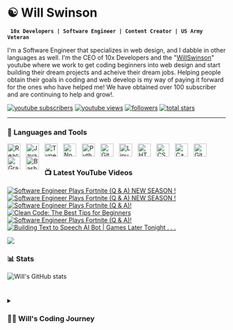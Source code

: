 # ☯ Will Swinson

**` 10x Developers | Software Engineer | Content Creator | US Army Veteran`**

I'm a Software Engineer that specializes in web design, and I dabble in other languages as well. I'm the CEO of 10x Developers and the "[WillSwinson](https://www.youtube.com/@WillSwinson)" youtube where we work to get coding beginners into web design and start building their dream projects and acheive their dream jobs. Helping people obtain their goals in coding and web develop is my way of paying it forward for the ones who have helped me! We have obtained over 100 subscriber and are continuing to help and grow!.

   <p align="left">
      <a href="https://www.youtube.com/channel/UC7VmhGsLfRXzoP1qAQtaL9Q?sub_confirmation=1">
         <img alt="youtube subscribers" title="Subscribe to my YouTube channel" src="https://custom-icon-badges.demolab.com/youtube/channel/subscribers/UC7VmhGsLfRXzoP1qAQtaL9Q?color=%23E05D44&label=SUBSCRIBE&logo=video&logoColor=white&style=for-the-badge&labelColor=CE4630"/></a> 
      <a href="https://www.youtube.com/channel/UC7VmhGsLfRXzoP1qAQtaL9Q">
         <img alt="youtube views" title="YouTube views" src="https://custom-icon-badges.demolab.com/youtube/channel/views/UC7VmhGsLfRXzoP1qAQtaL9Q?color=%23E1AD0E&logo=eye&logoColor=white&style=for-the-badge&labelColor=C79600"/></a> 
      <a href="https://github.com/Will-Swinson?tab=followers">
         <img alt="followers" title="Follow me on Github" src="https://custom-icon-badges.demolab.com/github/followers/Will-Swinson?color=236ad3&labelColor=1155ba&style=for-the-badge&logo=person-add&label=Follow&logoColor=white"/></a>
      <a href="https://github.com/Will-Swinson?tab=repositories&sort=stargazers">
         <img alt="total stars" title="Total stars on GitHub" src="https://custom-icon-badges.demolab.com/github/stars/Will-Swinson?color=55960c&style=for-the-badge&labelColor=488207&logo=star"/></a>
   </p>

---

### 🧰 Languages and Tools

<img align="left" alt="React" width="30px" style="padding-right:10px;" src="https://cdn.jsdelivr.net/gh/devicons/devicon/icons/react/react-original.svg" />
<img align="left" alt="JavaScript" width="30px" style="padding-right:10px;" src="https://cdn.jsdelivr.net/gh/devicons/devicon/icons/javascript/javascript-plain.svg" />
<img align="left" alt="TypeScript" width="30px" style="padding-right:10px;" src="https://cdn.jsdelivr.net/gh/devicons/devicon/icons/typescript/typescript-plain.svg" />
<img align="left" alt="NodeJS" width="30px" style="padding-right:10px;" src="https://cdn.jsdelivr.net/gh/devicons/devicon/icons/nodejs/nodejs-original.svg" />
<img align="left" alt="Python" width="30px" style="padding-right:10px;" src="https://cdn.jsdelivr.net/gh/devicons/devicon/icons/python/python-plain.svg" />
<img align="left" alt="Git" width="30px" style="padding-right:10px;" src="https://cdn.jsdelivr.net/gh/devicons/devicon/icons/git/git-original.svg" />
<img align="left" alt="Linux" width="30px" style="padding-right:10px;" src="https://cdn.jsdelivr.net/gh/devicons/devicon/icons/linux/linux-original.svg" />
<img align="left" alt="HTML" width="30px" style="padding-right:10px;" src="https://cdn.jsdelivr.net/gh/devicons/devicon/icons/html5/html5-plain.svg" />
<img align="left" alt="CSS" width="30px" style="padding-right:10px;" src="https://cdn.jsdelivr.net/gh/devicons/devicon/icons/css3/css3-plain.svg" />
<img align="left" alt="C++" width="30px" style="padding-right:10px;" src="https://cdn.jsdelivr.net/gh/devicons/devicon/icons/cplusplus/cplusplus-line.svg" />
<img align="left" alt="GitHub" width="30px" style="padding-right:10px;" src="https://cdn.jsdelivr.net/gh/devicons/devicon/icons/github/github-original.svg" />
<img align="left" alt="Gradle" width="30px" style="padding-right:10px;" src="https://cdn.jsdelivr.net/gh/devicons/devicon/icons/gradle/gradle-plain.svg" />
<img align="left" alt="Bash" width="30px" style="padding-right:10px;" src="https://cdn.jsdelivr.net/gh/devicons/devicon/icons/bash/bash-original.svg" />
<br />

# 

### 📺 Latest YouTube Videos

<!-- BEGIN YOUTUBE-CARDS -->
[![Software Engineer Plays Fortnite  (Q & A) NEW SEASON !](https://ytcards.demolab.com/?id=2lbZxdLrnXI&title=Software+Engineer+Plays+Fortnite++%28Q+%26+A%29+NEW+SEASON+%21&lang=en&timestamp=1710649781&background_color=%230d1117&title_color=%23ffffff&stats_color=%23dedede&max_title_lines=1&width=250&border_radius=5 "Software Engineer Plays Fortnite  (Q & A) NEW SEASON !")](https://www.youtube.com/watch?v=2lbZxdLrnXI)
[![Software Engineer Plays Fortnite (Q & A) NEW SEASON !](https://ytcards.demolab.com/?id=JEWVrxNccGo&title=Software+Engineer+Plays+Fortnite+%28Q+%26+A%29+NEW+SEASON+%21&lang=en&timestamp=1710002319&background_color=%230d1117&title_color=%23ffffff&stats_color=%23dedede&max_title_lines=1&width=250&border_radius=5 "Software Engineer Plays Fortnite (Q & A) NEW SEASON !")](https://www.youtube.com/watch?v=JEWVrxNccGo)
[![Software Engineer Plays Fortnite (Q & A)!](https://ytcards.demolab.com/?id=fA_7p4XzqjU&title=Software+Engineer+Plays+Fortnite+%28Q+%26+A%29%21&lang=en&timestamp=1709927675&background_color=%230d1117&title_color=%23ffffff&stats_color=%23dedede&max_title_lines=1&width=250&border_radius=5 "Software Engineer Plays Fortnite (Q & A)!")](https://www.youtube.com/watch?v=fA_7p4XzqjU)
[![Clean Code: The Best Tips for Beginners](https://ytcards.demolab.com/?id=Mgw42bkFRgw&title=Clean+Code%3A+The+Best+Tips+for+Beginners&lang=en&timestamp=1709890235&background_color=%230d1117&title_color=%23ffffff&stats_color=%23dedede&max_title_lines=1&width=250&border_radius=5 "Clean Code: The Best Tips for Beginners")](https://www.youtube.com/watch?v=Mgw42bkFRgw)
[![Software Engineer Plays Fortnite (Q & A)!](https://ytcards.demolab.com/?id=A0Lf4WEtBA0&title=Software+Engineer+Plays+Fortnite+%28Q+%26+A%29%21&lang=en&timestamp=1709408122&background_color=%230d1117&title_color=%23ffffff&stats_color=%23dedede&max_title_lines=1&width=250&border_radius=5 "Software Engineer Plays Fortnite (Q & A)!")](https://www.youtube.com/watch?v=A0Lf4WEtBA0)
[![Building Text to Speech AI Bot | Games Later Tonight . . .](https://ytcards.demolab.com/?id=2ER1iTke0HM&title=Building+Text+to+Speech+AI+Bot+%7C+Games+Later+Tonight+.+.+.&lang=en&timestamp=1709399007&background_color=%230d1117&title_color=%23ffffff&stats_color=%23dedede&max_title_lines=1&width=250&border_radius=5 "Building Text to Speech AI Bot | Games Later Tonight . . .")](https://www.youtube.com/watch?v=2ER1iTke0HM)
<!-- END YOUTUBE-CARDS -->

[<img src="https://custom-icon-badges.demolab.com/badge/-Subscribe%20For%20More-red?style=for-the-badge&logo=video&logoColor=white"/>](https://www.youtube.com/c/UC7VmhGsLfRXzoP1qAQtaL9Q?sub_confirmation=1)

### 📊 Stats

![Will's GitHub stats](https://github-readme-stats.vercel.app/api?username=will-swinson&show_icons=true&theme=gruvbox)

<!-- ![GitHub Streak](https://streak-stats.demolab.com?user=Will-Swinson&theme=gruvbox&border_radius=4.5) -->

# 

<details>
 <summary><h3>👨‍💻 Will's Coding Journey</h3></summary>
   I've never been good at anything naturally, so I realized this young and I started to practice thing I'd like to get better at. I picked up coding with Galvanize's Operation Level Up bootcamp in Feb 2023 6 months before exiting the Military. After that I began going down the rabit whole of wanting to learn lots about many different technologies. Fast forward to today and I'm currently working on my new website, content and a few other projects. I'm also working on a few other projects that I'm excited to share with you all soon!
